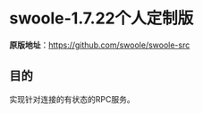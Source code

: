 swoole-1.7.22个人定制版
======
__原版地址__：<https://github.com/swoole/swoole-src>


目的
------

实现针对连接的有状态的RPC服务。
